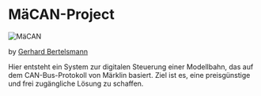 # MäCAN-Project

![MäCAN](images/mmäcan-logo._gerd.png)

by [Gerhard Bertelsmann](mailto:info@gerhard-bertelsmann.de)

Hier entsteht ein System zur digitalen Steuerung einer Modellbahn, das auf dem CAN-Bus-Protokoll von Märklin basiert. Ziel ist es, eine preisgünstige und frei zugängliche Lösung zu schaffen.


